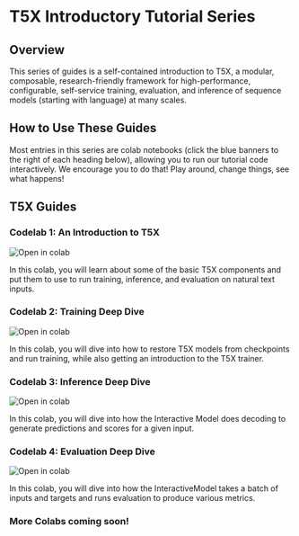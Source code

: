 # T5X Introductory Tutorial Series

## Overview

This series of guides is a self-contained introduction to T5X, a modular,
composable, research-friendly framework for high-performance, configurable,
self-service training, evaluation, and inference of sequence models (starting
with language) at many scales.


## How to Use These Guides

Most entries in this series are colab notebooks (click the blue banners to the
right of each heading below), allowing you to run our tutorial code
interactively. We encourage you to do that! Play around, change things, see what
happens!


## T5X Guides

### Codelab 1: An Introduction to T5X

<a href="https://colab.research.google.com/github/google-research/t5x/blob/main/t5x/notebooks/introduction.ipynb" target="_parent"><img src="https://colab.research.google.com/assets/colab-badge.svg" alt="Open in colab" style="float:left"/></a><br>

In this colab, you will learn about some of the basic T5X components and put
them to use to run training, inference, and evaluation on natural text inputs.

### Codelab 2: Training Deep Dive

<a href="https://colab.research.google.com/github/google-research/t5x/blob/main/t5x/notebooks/training.ipynb" target="_parent"><img src="https://colab.research.google.com/assets/colab-badge.svg" alt="Open in colab" style="float:left"/></a><br>

In this colab, you will dive into how to restore T5X models from checkpoints and
run training, while also getting an introduction to the T5X trainer.

### Codelab 3: Inference Deep Dive

<a href="https://colab.research.google.com/github/google-research/t5x/blob/main/t5x/notebooks/inference.ipynb" target="_parent"><img src="https://colab.research.google.com/assets/colab-badge.svg" alt="Open in colab" style="float:left"/></a><br>

In this colab, you will dive into how the Interactive Model does decoding to
generate predictions and scores for a given input.

### Codelab 4: Evaluation Deep Dive

<a href="https://colab.research.google.com/github/google-research/t5x/blob/main/t5x/notebooks/evaluation.ipynb" target="_parent"><img src="https://colab.research.google.com/assets/colab-badge.svg" alt="Open in colab" style="float:left"/></a><br>

In this colab, you will dive into how the InteractiveModel takes a batch of
inputs and targets and runs evaluation to produce various metrics.


### More Colabs coming soon!
